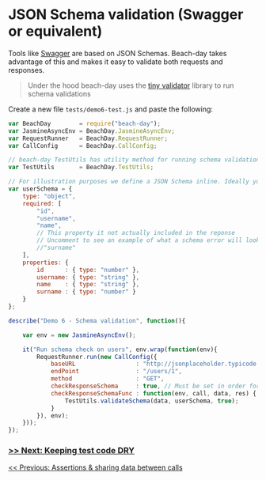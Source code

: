 # JSON Schema validation (Swagger or equivalent)

Tools like [Swagger](http://swagger.io/) are based on JSON Schemas. Beach-day takes advantage of this and makes it easy to validate both requests and responses. 

> Under the hood beach-day uses the [tiny validator](https://github.com/geraintluff/tv4) library to run schema validations

Create a new file `tests/demo6-test.js` and paste the following:
```javascript
var BeachDay        = require("beach-day");
var JasmineAsyncEnv = BeachDay.JasmineAsyncEnv;
var RequestRunner   = BeachDay.RequestRunner;
var CallConfig      = BeachDay.CallConfig;

// beach-day TestUtils has utility method for running schema validations
var TestUtils       = BeachDay.TestUtils;

// For illustration purposes we define a JSON Schema inline. Ideally you'd want to pull this out of your Swagger file
var userSchema = {
    type: "object",
    required: [
        "id",
        "username",
        "name",
        // This property it not actually included in the reponse
        // Uncomment to see an example of what a schema error will look like in the report
        //"surname"
    ],
    properties: {
        id      : { type: "number" },
        username: { type: "string" },
        name    : { type: "string" },
        surname : { type: "number" }
    }
};

describe("Demo 6 - Schema validation", function(){

    var env = new JasmineAsyncEnv();

    it("Run schema check on users", env.wrap(function(env){
        RequestRunner.run(new CallConfig({
            baseURL                 : "http://jsonplaceholder.typicode.com",
            endPoint                : "/users/1",
            method                  : "GET",
            checkResponseSchema     : true, // Must be set in order for checkResponseSchemaFunc() to run 
            checkResponseSchemaFunc : function(env, call, data, res) {
                TestUtils.validateSchema(data, userSchema, true);
            }
        }), env);
    }));
});
```


### [>> Next: Keeping test code DRY](step7.md)

[<< Previous: Assertions & sharing data between calls](step5.md)